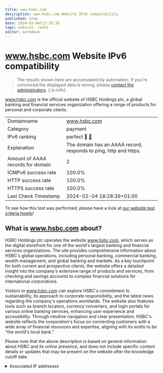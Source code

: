 ```yaml
---
title: www.hsbc.com
description: www.hsbc.com Website IPv6 compatibility
published: true
date: 2024-02-04T17:28:39
tags: website, rank1
editor: markdown
---
```


# www.hsbc.com Website IPv6 compatibility

> The results shown here are accumulated by automation. If you're convinced the displayed data is wrong, please [contact the administrators](/howto/chat). 
{.is-info}

www.hsbc.com is the official website of HSBC Holdings plc, a global banking and financial services organization offering a range of products for personal and corporate clients.


|   |   |
| - | - |
| Domainname | www.hsbc.com
| Category | payment |
| IPv6 ranking | perfect :1st_place_medal: [🔗](/howto/ranking) |
| Explanation | The domain has an AAAA record, responds to ping, http and https. |
| Amount of AAAA records for domain | 2 |
| ICMPv6 success rate | 100.0%|
| HTTP success rate | 100.0% |
| HTTPS success rate | 100.0% |
| Last Check Timestamp | 2024-02-04 18:28:39+01:00 |

To see how this test was performed, please have a look at [our website test criteria howto](/howto/testcriteria/website)!


## What is www.hsbc.com about?
HSBC Holdings plc operates the website www.hsbc.com, which serves as the digital storefront for one of the world's largest banking and financial services organizations. The site provides comprehensive information about HSBC's global operations, including personal banking, commercial banking, wealth management, and global banking and markets. As a key touchpoint for both current and prospective clients, the website offers a detailed insight into the company's extensive range of products and services, from checking and savings accounts to complex financial solutions for international corporations.

Visitors to www.hsbc.com can explore HSBC's commitment to sustainability, its approach to corporate responsibility, and the latest news regarding the company's operations worldwide. The website also features tools such as branch locators, currency converters, and login portals for various online banking services, enhancing user experience and accessibility. Through intuitive navigation and clear presentation, HSBC's website reflects the corporation's focus on connecting customers with a wide array of financial resources and expertise, aligning with its motto to be "the world's local bank."

Please note that the above description is based on general information about HSBC and its online presence, and does not include specific content details or updates that may be present on the website after the knowledge cutoff date.



<details>
<summary>Associated IP addresses</summary>

2a02:26f0:280:9::213:7a24

2a02:26f0:280:9::213:7a2b

</details>
